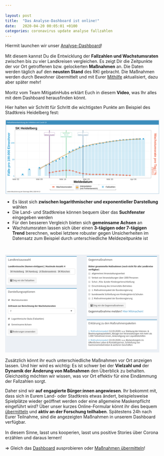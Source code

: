 ```yaml
---

layout: post
title:  "Das Analyse-Dashboard ist online!"
date:   2020-04-20 00:05:01 +0100
categories: coronavirus update analyse fallzahlen
---
```


Hiermit launchen wir unser [Analyse-Dashboard](http://mitigationhubs.shinyapps.io/mitigationhubs-shiny)!
<br><br>
Mit diesem kannst Du die Entwicklung der **Fallzahlen und Wachstumsraten** zwischen bis zu vier Landkreisen vergleichen. Es zeigt Dir die Zeitpunkte der vor Ort getroffenen bzw. gelockerten **Maßnahmen** an. Die Daten werden täglich auf den **neusten Stand** des RKI gebracht. Die Maßnahmen werden durch Bewohner übermittelt und mit Eurer [Mithilfe](https://forms.gle/3Jd2hRYbJGRBZ42d6?hl=de) aktualisiert, dazu aber später mehr! 
<br><br>
Moritz vom Team MitigatinHubs erklärt Euch in diesem **Video**, was Ihr alles mit dem Dashboard herausfinden könnt.
<!--more-->
Hier halten wir Schritt für Schritt die wichtigsten Punkte am Beispiel des Stadtkreis Heidelberg fest:

![SKHeidelberg_Dashboard.png](/logo/SKHeidelberg_Dashboard.png)

- Es lässt sich **zwischen logarithmischer und exponentieller Darstellung** wählen
- Die Land- und Stadtkreise können bequem über das **Suchfenster** eingegeben werden
- Für den besseren Vergleich bieten sich **gemeinsame Achsen** an
- Wachstumsraten lassen sich über einen **3-tägigen oder 7-tägigen Trend** berechnen, wobei letztere robuster gegen Unsicherheiten im Datensatz zum Beispiel durch unterschiedliche Meldezeitpunkte ist
<br>

![DashboardTutorial1.png](/plots/DashboardTutorial1.png)

Zusätzlich könnt ihr euch unterschiedliche Maßnahmen vor Ort anzeigen lassen. Und hier wird es wichtig: Es ist schwer bei der **Vielzahl und** der **Dynamik der Änderung von Maßnahmen** den Überblick zu behalten. Gleichzeitig möchten wir wissen, was vor Ort effektiv für eine Eindämmung der Fallzahlen sorgt. 

Daher sind wir **auf engagierte Bürger:innen angewiesen**. Ihr bekommt mit, dass sich in Eurem Land- oder Stadtkreis etwas ändert, beispielsweise Spielplätze wieder geöffnet werden oder eine allgemeine Maskenpflicht eingeführt wird? Über unser kurzes Online-Formular könnt ihr dies bequem [übermitteln](https://forms.gle/3Jd2hRYbJGRBZ42d6?hl=de) und **aktiv an der Forschung teilhaben**. Spätestens 24h nach Eurer Teilnahme, sind die angezeigten Maßnahmen in unserem Dashboard verfügbar. 
<br><br>
In diesem Sinne, lasst uns kooperien, lasst uns positive Stories über Corona erzählen und daraus lernen!
<br><br>
=> Gleich das [Dashboard](http://mitigationhubs.shinyapps.io/mitigationhubs-shiny) ausprobieren oder [Maßnahmen übermitteln](https://forms.gle/3Jd2hRYbJGRBZ42d6?hl=de)!


